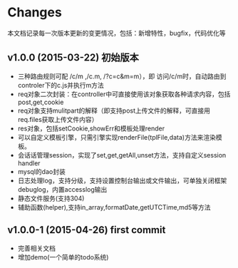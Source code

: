 # Changes

本文档记录每一次版本更新的变更情况，包括：新增特性，bugfix，代码优化等

## v1.0.0 (2015-03-22) 初始版本

* 三种路由规则可配 /c/m ,/c.m, /?c=c&m=m），即 访问/c/m时，自动路由到controler下的c.js并执行m方法
* req对象二次封装：在controller中可直接使用该对象获取各种请求内容，包括 post,get,cookie
* req对象支持mulitpart的解释（即支持post上传文件的解释，可直接用req.files获取上传文件内容）
* res对象，包括setCookie,showErr和模板处理render
* 可以自定义模板引擎，只需引擎实现renderFile(tplFile,data)方法来渲染模板。
* 会话话管理session，实现了set,get,getAll,unset方法，支持自定义session handler
* mysql的dao封装
* 日志处理log，支持分级，支持设置控制台输出或文件输出，可单独关闭框架debuglog，内置accesslog输出
* 静态文件服务(支持304)
* 辅助函数(helper),支持in_array,formatDate,getUTCTime,md5等方法

## v1.0.0-1 (2015-04-26) first commit

* 完善相关文档
* 增加demo(一个简单的todo系统)
